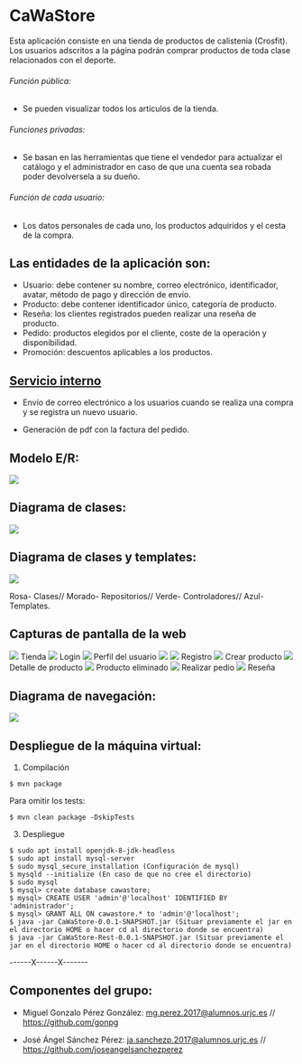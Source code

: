 # CaWaStore

Esta aplicación consiste en una tienda de productos de calistenia (Crosfit).
Los usuarios adscritos a la página podrán comprar productos de toda clase relacionados con el deporte.

###### Función pública: 

- Se pueden visualizar todos los artículos de la tienda.

###### Funciones privadas:

- Se basan en las herramientas que tiene el vendedor para actualizar el catálogo y el administrador en caso de que una cuenta sea robada poder devolversela a su dueño.

###### Función de cada usuario:

- Los datos personales de cada uno, los productos adquiridos y el cesta de la compra.

## Las entidades de la aplicación son: 

- Usuario: debe contener su nombre, correo electrónico, identificador, avatar, método de pago y dirección de envío.
- Producto: debe contener identificador único, categoría de producto.
- Reseña: los clientes registrados pueden realizar una reseña de producto.
- Pedido: productos elegidos por el cliente, coste de la operación y disponibilidad.
- Promoción: descuentos aplicables a los productos.

## [Servicio interno](https://github.com/gonpg/CaWaStore-Rest)

- Envío de correo electrónico a los usuarios cuando se realiza una compra y se registra un nuevo usuario.

- Generación de pdf con la factura del pedido. 

## Modelo E/R:

![](Documentos/modeloER.PNG)

## Diagrama de clases:

![](Documentos/UML.PNG)

## Diagrama de clases y templates:

![](Documentos/DDCT.PNG)

Rosa- Clases//
Morado- Repositorios//
Verde- Controladores//
Azul- Templates.

## Capturas de pantalla de la web
![](Documentos/Tienda.png)
Tienda
![](Documentos/Login.png)
Login
![](Documentos/Perfilusuario.png)
Perfil del usuario
![](Documentos/Registro.png)
![](Documentos/Registrocompleto.png)
Registro
![](Documentos/Añadirproducto.png)
Crear producto
![](Documentos/Detallesdeproducto.png)
Detalle de producto
![](Documentos/Productoeliminado.png)
Producto eliminado
![](Documentos/Realizarpedido.png)
Realizar pedio
![](Documentos/Reseñaañadida.png)
Reseña

## Diagrama de navegación:
![](Documentos/navegación.PNG)

## Despliegue de la máquina virtual:

1. Compilación

```
$ mvn package
```

Para omitir los tests:  
```
$ mvn clean package -DskipTests
```


3. Despliegue
```
$ sudo apt install openjdk-8-jdk-headless
$ sudo apt install mysql-server
$ sudo mysql_secure_installation (Configuración de mysql)
$ mysqld --initialize (En caso de que no cree el directorio)
$ sudo mysql
$ mysql> create database cawastore;
$ mysql> CREATE USER 'admin'@'localhost' IDENTIFIED BY 'administrador';
$ mysql> GRANT ALL ON cawastore.* to 'admin'@'localhost';
$ java -jar CaWaStore-0.0.1-SNAPSHOT.jar (Situar previamente el jar en el directorio HOME o hacer cd al directorio donde se encuentra)
$ java -jar CaWaStore-Rest-0.0.1-SNAPSHOT.jar (Situar previamente el jar en el directorio HOME o hacer cd al directorio donde se encuentra)
```
------X------X-------

## Componentes del grupo: 

- Miguel Gonzalo Pérez González: mg.perez.2017@alumnos.urjc.es // https://github.com/gonpg

- José Ángel Sánchez Pérez: ja.sanchezp.2017@alumnos.urjc.es // https://github.com/joseangelsanchezperez



